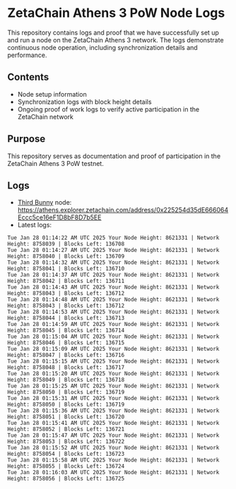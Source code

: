 # ZetaChain Athens 3 PoW Node Logs
This repository contains logs and proof that we have successfully set up and run a node on the ZetaChain Athens 3 network. The logs demonstrate continuous node operation, including synchronization details and performance.

## Contents
- Node setup information
- Synchronization logs with block height details
- Ongoing proof of work logs to verify active participation in the ZetaChain network

## Purpose
This repository serves as documentation and proof of participation in the ZetaChain Athens 3 PoW testnet.

## Logs

- [Third Bunny](https://thirdbunny.xyz/) node: https://athens.explorer.zetachain.com/address/0x225254d35dE666064Eccc5ce16eF1D8bF8D7b5EE
- Latest logs:
```
Tue Jan 28 01:14:22 AM UTC 2025 Your Node Height: 8621331 | Network Height: 8758039 | Blocks Left: 136708
Tue Jan 28 01:14:27 AM UTC 2025 Your Node Height: 8621331 | Network Height: 8758040 | Blocks Left: 136709
Tue Jan 28 01:14:32 AM UTC 2025 Your Node Height: 8621331 | Network Height: 8758041 | Blocks Left: 136710
Tue Jan 28 01:14:37 AM UTC 2025 Your Node Height: 8621331 | Network Height: 8758042 | Blocks Left: 136711
Tue Jan 28 01:14:43 AM UTC 2025 Your Node Height: 8621331 | Network Height: 8758043 | Blocks Left: 136712
Tue Jan 28 01:14:48 AM UTC 2025 Your Node Height: 8621331 | Network Height: 8758043 | Blocks Left: 136712
Tue Jan 28 01:14:53 AM UTC 2025 Your Node Height: 8621331 | Network Height: 8758044 | Blocks Left: 136713
Tue Jan 28 01:14:59 AM UTC 2025 Your Node Height: 8621331 | Network Height: 8758045 | Blocks Left: 136714
Tue Jan 28 01:15:04 AM UTC 2025 Your Node Height: 8621331 | Network Height: 8758046 | Blocks Left: 136715
Tue Jan 28 01:15:09 AM UTC 2025 Your Node Height: 8621331 | Network Height: 8758047 | Blocks Left: 136716
Tue Jan 28 01:15:15 AM UTC 2025 Your Node Height: 8621331 | Network Height: 8758048 | Blocks Left: 136717
Tue Jan 28 01:15:20 AM UTC 2025 Your Node Height: 8621331 | Network Height: 8758049 | Blocks Left: 136718
Tue Jan 28 01:15:25 AM UTC 2025 Your Node Height: 8621331 | Network Height: 8758050 | Blocks Left: 136719
Tue Jan 28 01:15:31 AM UTC 2025 Your Node Height: 8621331 | Network Height: 8758050 | Blocks Left: 136719
Tue Jan 28 01:15:36 AM UTC 2025 Your Node Height: 8621331 | Network Height: 8758051 | Blocks Left: 136720
Tue Jan 28 01:15:41 AM UTC 2025 Your Node Height: 8621331 | Network Height: 8758052 | Blocks Left: 136721
Tue Jan 28 01:15:47 AM UTC 2025 Your Node Height: 8621331 | Network Height: 8758053 | Blocks Left: 136722
Tue Jan 28 01:15:52 AM UTC 2025 Your Node Height: 8621331 | Network Height: 8758054 | Blocks Left: 136723
Tue Jan 28 01:15:58 AM UTC 2025 Your Node Height: 8621331 | Network Height: 8758055 | Blocks Left: 136724
Tue Jan 28 01:16:03 AM UTC 2025 Your Node Height: 8621331 | Network Height: 8758056 | Blocks Left: 136725
```
